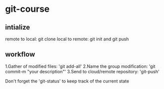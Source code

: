 # git-course
## intialize
remote to local: git clone
local to remote: git init and git push

## workflow
1.Gather of modified files: 'git add-all'
2.Name the group modification: 'git commit-m "your description"'
3.Send to cloud/remote repository: 'git-push'

Don't forget the 'git-status' to keep track of the  current state